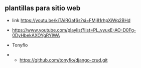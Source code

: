 ## plantillas para sitio web
- link https://youtu.be/kiTAiRGaf6s?si=FMj81rhpXiWq2BHd
- https://www.youtube.com/playlist?list=PL_vyuxE-AO-D0Fg-0DyHbekAXOYgRYlWA

- Tonyflo
- - https://github.com/tonyflo/django-crud.git
